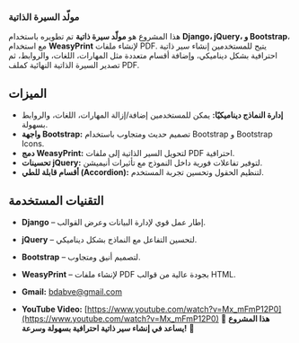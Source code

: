 ### مولّد السيرة الذاتية  

هذا المشروع هو **مولّد سيرة ذاتية** تم تطويره باستخدام **Django، jQuery، و Bootstrap**، مع استخدام **WeasyPrint** لإنشاء ملفات PDF. يتيح للمستخدمين إنشاء سير ذاتية احترافية بشكل ديناميكي، وإضافة أقسام متعددة مثل المهارات، اللغات، والروابط، ثم تصدير السيرة الذاتية النهائية كملف PDF.  

## الميزات  
- **إدارة النماذج ديناميكيًا:** يمكن للمستخدمين إضافة/إزالة المهارات، اللغات، والروابط بسهولة.  
- **واجهة Bootstrap:** تصميم حديث ومتجاوب باستخدام Bootstrap و Bootstrap Icons.  
- **دمج WeasyPrint:** لتحويل السير الذاتية إلى ملفات PDF احترافية.  
- **تحسينات jQuery:** لتوفير تفاعلات فورية داخل النموذج مع تأثيرات أنيميشن.  
- **أقسام قابلة للطي (Accordion):** لتنظيم الحقول وتحسين تجربة المستخدم.  

## التقنيات المستخدمة  
- **Django** – إطار عمل قوي لإدارة البيانات وعرض القوالب.  
- **jQuery** – لتحسين التفاعل مع النماذج بشكل ديناميكي.  
- **Bootstrap** – لتصميم أنيق ومتجاوب.  
- **WeasyPrint** – لإنشاء ملفات PDF بجودة عالية من قوالب HTML.  

- **Gmail:** [bdabve@gmail.com](bdabve@gmail.com)  
- **YouTube Video:** [https://www.youtube.com/watch?v=Mx_mFmP12P0](https://www.youtube.com/watch?v=Mx_mFmP12P0)
📌 **هذا المشروع يساعد في إنشاء سير ذاتية احترافية بسهولة وسرعة!** 🚀
